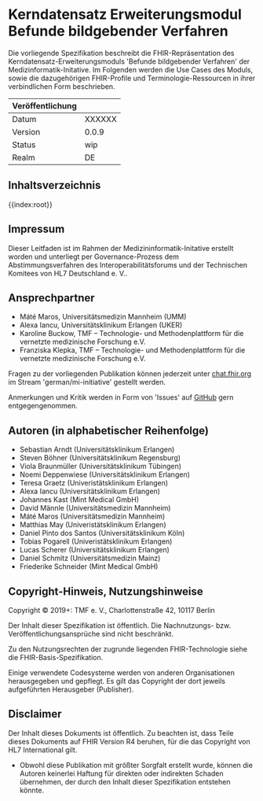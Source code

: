 # Kerndatensatz Erweiterungsmodul Befunde bildgebender Verfahren

Die vorliegende Spezifikation beschreibt die FHIR-Repräsentation des Kerndatensatz-Erweiterungsmoduls 'Befunde bildgebender Verfahren' der Medizinformatik-Initative.
Im Folgenden werden die Use Cases des Moduls, sowie die dazugehörigen FHIR-Profile und Terminologie-Ressourcen in ihrer verbindlichen Form beschrieben.

| Veröffentlichung   |   |
|---------|---|
| Datum   | XXXXXX |
| Version | 0.0.9 |
| Status  | wip      |
| Realm   | DE          | 

## Inhaltsverzeichnis

{{index:root}}

## Impressum
Dieser Leitfaden ist im Rahmen der Medizininformatik-Initative erstellt worden und unterliegt per Governance-Prozess dem Abstimmungsverfahren des Interoperabilitätsforums und der Technischen Komitees von HL7 Deutschland e. V..

## Ansprechpartner
* Máté Maros, Universitätsmedizin Mannheim (UMM)
* Alexa Iancu, Universitätsklinikum Erlangen (UKER)
* Karoline Buckow, TMF – Technologie- und Methodenplattform für die vernetzte medizinische Forschung e.V.
* Franziska Klepka, TMF – Technologie- und Methodenplattform für die vernetzte medizinische Forschung e.V.

Fragen zu der vorliegenden Publikation können jederzeit unter [chat.fhir.org](chat.fhir.org) im Stream 'german/mi-initiative' gestellt werden.

Anmerkungen und Kritik werden in Form von 'Issues' auf [GitHub](https://github.com/medizininformatik-initiative/kerndatensatz-bildgebung/issues) gern entgegengenommen.


## Autoren (in alphabetischer Reihenfolge)

* Sebastian Arndt (Universitätsklinikum Erlangen)
* Steven Böhner (Universitätsklinikum Regensburg)
* Viola Braunmüller (Universitätsklinikum Tübingen)
* Noemi Deppenwiese (Universitätsklinikum Erlangen)
* Teresa Graetz (Univeristätsklinikum Erlangen)
* Alexa Iancu (Universitätsklinikum Erlangen)
* Johannes Kast (Mint Medical GmbH)
* David Männle (Universitätsmedizin Mannheim)
* Máté Maros (Universitätsmedizin Mannheim)
* Matthias May (Univeristätsklinikum Erlangen)
* Daniel Pinto dos Santos (Universitätsklinikum Köln)
* Tobias Pogarell (Univeristätsklinikum Erlangen)
* Lucas Scherer (Universitätsklinikum Erlangen)
* Daniel Schmitz (Universitätsmedizin Mainz)
* Friederike Schneider (Mint Medical GmbH)


## Copyright-Hinweis, Nutzungshinweise
Copyright © 2019+: TMF e. V., Charlottenstraße 42, 10117 Berlin

Der Inhalt dieser Spezifikation ist öffentlich. Die Nachnutzungs- bzw. Veröffentlichungsansprüche sind nicht beschränkt.

Zu den Nutzungsrechten der zugrunde liegenden FHIR-Technologie siehe die FHIR-Basis-Spezifikation.

Einige verwendete Codesysteme werden von anderen Organisationen herausgegeben und gepflegt. Es gilt das Copyright der dort jeweils aufgeführten Herausgeber (Publisher).

## Disclaimer
Der Inhalt dieses Dokuments ist öffentlich. Zu beachten ist, dass Teile dieses Dokuments auf FHIR Version R4 beruhen, für die das Copyright von HL7 International gilt.

* Obwohl diese Publikation mit größter Sorgfalt erstellt wurde, können die Autoren keinerlei Haftung für direkten oder indirekten Schaden übernehmen, der durch den Inhalt dieser Spezifikation entstehen könnte.


